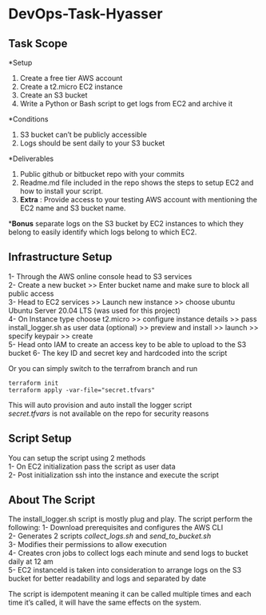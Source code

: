 ﻿# DevOps-Task-Hyasser
 
 
## Task Scope

*Setup
1.	Create a free tier AWS account
2.	Create a t2.micro EC2 instance
3.	Create an S3 bucket
4.	Write a Python or Bash script to get logs from EC2 and archive it

*Conditions
1.	S3 bucket can’t be publicly accessible
2.	Logs should be sent daily to your S3 bucket

*Deliverables
1.	Public github or bitbucket repo with your commits
2.	Readme.md file included in the repo shows the steps to setup EC2 and how to install
your script.
3.	**Extra** : Provide access to your testing AWS account with mentioning the EC2 name and
    S3 bucket name.

***Bonus** separate logs on the S3 bucket by EC2 instances to which they belong to easily identify which logs belong to which EC2.


## Infrastructure Setup
1- Through the AWS online console head to S3 services  
2- Create a new bucket >> Enter bucket name and make sure to block all public access  
3- Head to EC2 services >> Launch new instance >> choose ubuntu Ubuntu Server 20.04 LTS (was used for this project)  
4- On Instance type choose t2.micro >> configure instance details >> pass install_logger.sh as user data (optional) >> preview and install >> launch >> specify keypair >> create  
5- Head onto IAM to create an access key to be able to upload to the S3 bucket
6- The key ID and secret key and hardcoded into the script

Or you can simply switch to the terrafrom branch and run
```
terraform init
terraform apply -var-file="secret.tfvars"
```
This will auto provision and auto install the logger script   
*secret.tfvars* is not available on the repo for security reasons

## Script Setup
You can setup the script using 2 methods  
1- On EC2 initialization pass the script as user data  
2- Post initialization ssh into the instance and execute the script   

## About The Script
The install_logger.sh script is mostly plug and play.
The script perform the following:
1- Download prerequisites and configures the AWS CLI  
2- Generates 2 scripts *collect_logs.sh* and *send_to_bucket.sh*  
3- Modifies their permissions to allow execution  
4- Creates cron jobs to collect logs each minute and send logs to bucket daily at 12 am  
5- EC2 instanceId is taken into consideration to arrange logs on the S3 bucket for better readability and logs and separated by date  

The script is idempotent meaning it can be called multiple times and each time it’s called, it will have the same effects on the system.

